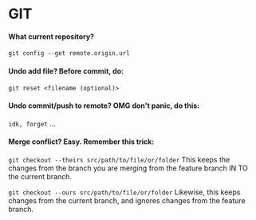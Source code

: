 # GIT

#### What current repository?

```text
git config --get remote.origin.url
```

#### Undo add file? Before commit, do:

`git reset <filename (optional)>` 

#### Undo commit/push to remote? OMG don't panic, do this:

`idk, forget` ...

#### Merge conflict? Easy. Remember this trick:

`git checkout --theirs src/path/to/file/or/folder` This keeps the changes from the branch you are merging from the feature branch IN TO the current branch.

`git checkout --ours src/path/to/file/or/folder` Likewise, this keeps changes from the current branch, and ignores changes from the feature branch.













